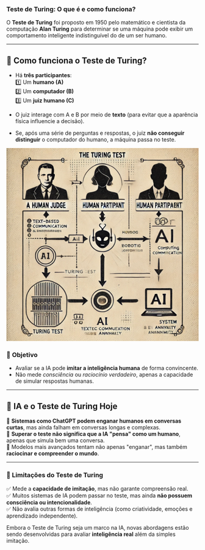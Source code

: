 ### **Teste de Turing: O que é e como funciona?**  

O **Teste de Turing** foi proposto em 1950 pelo matemático e cientista da computação **Alan Turing** para determinar se uma máquina pode exibir um comportamento inteligente indistinguível do de um ser humano.  

---

## **🧠 Como funciona o Teste de Turing?**  
- Há **três participantes**:  
  1️⃣ Um **humano (A)**  
  2️⃣ Um **computador (B)**  
  3️⃣ Um **juiz humano (C)**  

- O juiz interage com A e B por meio de **texto** (para evitar que a aparência física influencie a decisão).  
- Se, após uma série de perguntas e respostas, o juiz **não conseguir distinguir** o computador do humano, a máquina passa no teste.  

![Teste Turing](./imgs/teste_turing.png)



### 📌 **Objetivo**  
- Avaliar se a IA pode **imitar a inteligência humana** de forma convincente.  
- Não mede *consciência* ou *raciocínio verdadeiro*, apenas a capacidade de simular respostas humanas.  

---

## **🤖 IA e o Teste de Turing Hoje**  
🔹 **Sistemas como ChatGPT podem enganar humanos em conversas curtas**, mas ainda falham em conversas longas e complexas.  
🔹 **Superar o teste não significa que a IA "pensa" como um humano**, apenas que simula bem uma conversa.  
🔹 Modelos mais avançados tentam não apenas "enganar", mas também **raciocinar e compreender o mundo**.  

---

### **📍 Limitações do Teste de Turing**  
✅ Mede a **capacidade de imitação**, mas não garante compreensão real.  
✅ Muitos sistemas de IA podem passar no teste, mas ainda **não possuem consciência ou intencionalidade**.  
✅ Não avalia outras formas de inteligência (como criatividade, emoções e aprendizado independente).  

Embora o Teste de Turing seja um marco na IA, novas abordagens estão sendo desenvolvidas para avaliar **inteligência real** além da simples imitação.  

